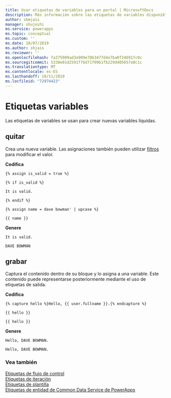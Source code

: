 ```yaml
---
title: Usar etiquetas de variables para un portal | MicrosoftDocs
description: Más información sobre las etiquetas de variables disponibles en el portal
author: sbmjais
manager: shujoshi
ms.service: powerapps
ms.topic: conceptual
ms.custom: ''
ms.date: 10/07/2019
ms.author: shjais
ms.reviewer: ''
ms.openlocfilehash: fa375909ad3e909e70b3477d4e7ba0f24691fc0c
ms.sourcegitcommit: 5338e01d2591f76d71f09b1fb229d405657a0c1c
ms.translationtype: MT
ms.contentlocale: es-ES
ms.lasthandoff: 10/11/2019
ms.locfileid: "72974423"
---
```

# <a name="variable-tags"></a>Etiquetas variables

Las etiquetas de variables se usan para crear nuevas variables líquidas.

## <a name="assign"></a>quitar

Crea una nueva variable. Las asignaciones también pueden utilizar [filtros](liquid-filters.md) para modificar el valor.  

**Codifica**

```
{% assign is_valid = true %}

{% if is_valid %}

It is valid.

{% endif %}

{% assign name = dave bowman' | upcase %}

{{ name }}
```

**Genere**

```
It is valid.

DAVE BOWMAN
```

## <a name="capture"></a>grabar

Captura el contenido dentro de su bloque y lo asigna a una variable. Este contenido puede representarse posteriormente mediante el uso de etiquetas de salida.

**Codifica**

```
{% capture hello %}Hello, {{ user.fullname }}.{% endcapture %}

{{ hello }}

{{ hello }}
```

**Genere**

```
Hello, DAVE BOWMAN.

Hello, DAVE BOWMAN.
```

### <a name="see-also"></a>Vea también

[Etiquetas de flujo de control](control-flow-tags.md)<br>
[Etiquetas de iteración](iteration-tags.md)<br>
[Etiquetas de plantilla](template-tags.md)<br>
[Etiquetas de entidad de Common Data Service de PowerApps](portals-entity-tags.md)
